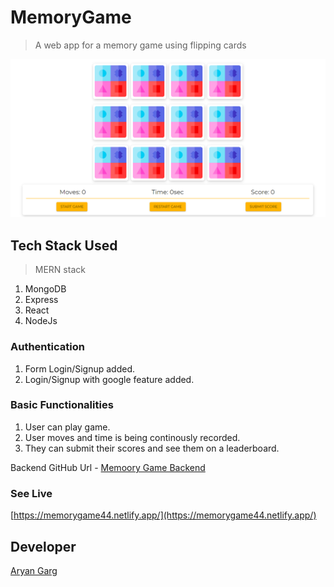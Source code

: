 # MemoryGame
> A web app for a memory game using flipping cards

![alt text](https://github.com/aryan0141/memorygame_frontend/blob/master/bannerImg.png?raw=true)

## Tech Stack Used
> MERN stack
1. MongoDB
2. Express
3. React
4. NodeJs

### Authentication 
1. Form Login/Signup added.
2. Login/Signup with google feature added. 

### Basic Functionalities
1. User can play game. 
2. User moves and time is being continously recorded. 
3. They can submit their scores and see them on a leaderboard.

Backend GitHub Url - [Memoory Game Backend](https://github.com/aryan0141/memorygame_backend)

### See Live 
[https://memorygame44.netlify.app/](https://memorygame44.netlify.app/)

## Developer 
[Aryan Garg](https://github.com/aryan0141)

